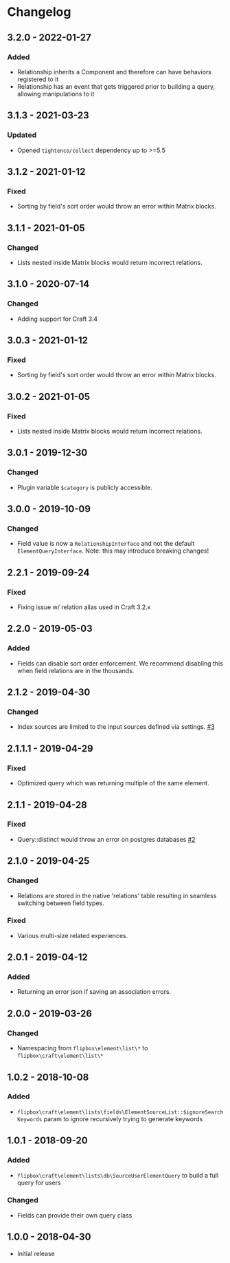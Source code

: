 Changelog
=========

## 3.2.0 - 2022-01-27
### Added
- Relationship inherits a Component and therefore can have behaviors registered to it
- Relationship has an event that gets triggered prior to building a query, allowing manipulations to it

## 3.1.3 - 2021-03-23
### Updated
- Opened `tightenco/collect` dependency up to >=5.5

## 3.1.2 - 2021-01-12
### Fixed
- Sorting by field's sort order would throw an error within Matrix blocks.

## 3.1.1 - 2021-01-05
### Changed
- Lists nested inside Matrix blocks would return incorrect relations.

## 3.1.0 - 2020-07-14
### Changed
- Adding support for Craft 3.4

## 3.0.3 - 2021-01-12
### Fixed
- Sorting by field's sort order would throw an error within Matrix blocks.

## 3.0.2 - 2021-01-05
### Fixed
- Lists nested inside Matrix blocks would return incorrect relations.

## 3.0.1 - 2019-12-30
### Changed
- Plugin variable `$category` is publicly accessible.

## 3.0.0 - 2019-10-09
### Changed
- Field value is now a `RelationshipInterface` and not the default `ElementQueryInterface`.  Note: this may introduce 
breaking changes!

## 2.2.1 - 2019-09-24
### Fixed
- Fixing issue w/ relation alias used in Craft 3.2.x

## 2.2.0 - 2019-05-03
### Added
- Fields can disable sort order enforcement.  We recommend disabling this when field relations are in the thousands.

## 2.1.2 - 2019-04-30
### Changed
- Index sources are limited to the input sources defined via settings. [#3](https://github.com/flipboxfactory/craft-element-lists/issues/3)

## 2.1.1.1 - 2019-04-29
### Fixed
- Optimized query which was returning multiple of the same element.

## 2.1.1 - 2019-04-28
### Fixed
- Query::distinct would throw an error on postgres databases [#2](https://github.com/flipboxfactory/craft-element-lists/issues/2)

## 2.1.0 - 2019-04-25
### Changed
- Relations are stored in the native 'relations' table resulting in seamless switching between field types.

### Fixed
- Various multi-size related experiences.

## 2.0.1 - 2019-04-12
### Added
- Returning an error json if saving an association errors.

## 2.0.0 - 2019-03-26
### Changed
- Namespacing from `flipbox\element\list\*` to `flipbox\craft\element\list\*`

## 1.0.2 - 2018-10-08
### Added
- `flipbox\craft\element\lists\fields\ElementSourceList::$ignoreSearchKeywords` param to ignore recursively trying to generate keywords 

## 1.0.1 - 2018-09-20
### Added
- `flipbox\craft\element\lists\db\SourceUserElementQuery` to build a full query for users

### Changed
- Fields can provide their own query class

## 1.0.0 - 2018-04-30
- Initial release

